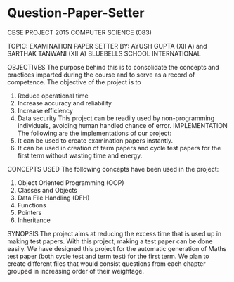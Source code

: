 # Question-Paper-Setter
CBSE PROJECT 2015
COMPUTER SCIENCE (083)

TOPIC: EXAMINATION PAPER SETTER
BY: AYUSH GUPTA (XII A) and SARTHAK TANWANI (XII A)
BLUEBELLS SCHOOL INTERNATIONAL

OBJECTIVES
The purpose behind this is to consolidate the concepts and practices imparted during the course and to serve as a record of 
competence.
The objective of the project is to 
1.	Reduce operational time
2.	Increase accuracy and reliability
3.	Increase efficiency
4.	Data security
This project can be readily used by non-programming individuals, avoiding human handled chance of error. 
IMPLEMENTATION
The following are the implementations of our project:
1.	It can be used to create examination papers instantly.
2.	It can be used in creation of term papers and cycle test papers for the first term without wasting time and energy.

CONCEPTS USED
The following concepts have been used in the project:
1.	Object Oriented Programming (OOP)
2.	Classes and Objects
3.	Data File Handling (DFH)
4.	Functions
5.	Pointers
6.	Inheritance

SYNOPSIS
The project aims at reducing the excess time that is used up in making test papers.
With this project, making a test paper can be done easily.
We have designed this project for the automatic generation of Maths test paper (both cycle test and term test) for the first term.
We plan to create different files that would consist questions from each chapter grouped in increasing order of their weightage. 



